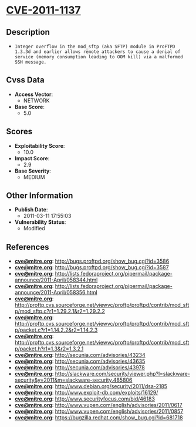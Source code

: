 
# [CVE-2011-1137](https://cve.mitre.org/cgi-bin/cvename.cgi?name=CVE-2011-1137)

## Description

- `Integer overflow in the mod_sftp (aka SFTP) module in ProFTPD 1.3.3d and earlier allows remote attackers to cause a denial of service (memory consumption leading to OOM kill) via a malformed SSH message.`

## Cvss Data

- **Access Vector**:
  - NETWORK
- **Base Score**:
  - 5.0

## Scores

- **Exploitability Score**:
  - 10.0
- **Impact Score**:
  - 2.9
- **Base Severity**:
  - MEDIUM

## Other Information

- **Publish Date**:
  - 2011-03-11 17:55:03
- **Vulnerability Status**:
  - Modified

## References

- **cve@mitre.org**: http://bugs.proftpd.org/show_bug.cgi?id=3586
- **cve@mitre.org**: http://bugs.proftpd.org/show_bug.cgi?id=3587
- **cve@mitre.org**: http://lists.fedoraproject.org/pipermail/package-announce/2011-April/058344.html
- **cve@mitre.org**: http://lists.fedoraproject.org/pipermail/package-announce/2011-April/058356.html
- **cve@mitre.org**: http://proftp.cvs.sourceforge.net/viewvc/proftp/proftpd/contrib/mod_sftp/mod_sftp.c?r1=1.29.2.1&r2=1.29.2.2
- **cve@mitre.org**: http://proftp.cvs.sourceforge.net/viewvc/proftp/proftpd/contrib/mod_sftp/packet.c?r1=1.14.2.2&r2=1.14.2.3
- **cve@mitre.org**: http://proftp.cvs.sourceforge.net/viewvc/proftp/proftpd/contrib/mod_sftp/packet.h?r1=1.3&r2=1.3.2.1
- **cve@mitre.org**: http://secunia.com/advisories/43234
- **cve@mitre.org**: http://secunia.com/advisories/43635
- **cve@mitre.org**: http://secunia.com/advisories/43978
- **cve@mitre.org**: http://slackware.com/security/viewer.php?l=slackware-security&y=2011&m=slackware-security.485806
- **cve@mitre.org**: http://www.debian.org/security/2011/dsa-2185
- **cve@mitre.org**: http://www.exploit-db.com/exploits/16129/
- **cve@mitre.org**: http://www.securityfocus.com/bid/46183
- **cve@mitre.org**: http://www.vupen.com/english/advisories/2011/0617
- **cve@mitre.org**: http://www.vupen.com/english/advisories/2011/0857
- **cve@mitre.org**: https://bugzilla.redhat.com/show_bug.cgi?id=681718
